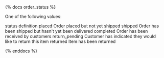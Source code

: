 {% docs order_status %}

One of the following values:

status	definition
placed	Order placed but not yet shipped
shipped	Order has been shipped but hasn't yet been delivered
completed	Order has been received by customers
return_pending	Customer has indicated they would like to return this item
returned	Item has been returned

{% enddocs %}